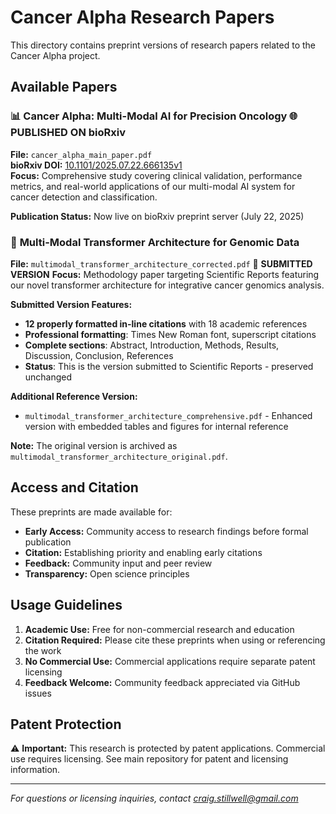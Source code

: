 # Cancer Alpha Research Papers

This directory contains preprint versions of research papers related to the Cancer Alpha project.

## Available Papers

### 📊 **Cancer Alpha: Multi-Modal AI for Precision Oncology** 🌐 **PUBLISHED ON bioRxiv**
**File:** `cancer_alpha_main_paper.pdf`  
**bioRxiv DOI:** [10.1101/2025.07.22.666135v1](https://www.biorxiv.org/content/10.1101/2025.07.22.666135v1)  
**Focus:** Comprehensive study covering clinical validation, performance metrics, and real-world applications of our multi-modal AI system for cancer detection and classification.

**Publication Status:** Now live on bioRxiv preprint server (July 22, 2025)

### 🤖 **Multi-Modal Transformer Architecture for Genomic Data**
**File:** `multimodal_transformer_architecture_corrected.pdf` 📄 **SUBMITTED VERSION**
**Focus:** Methodology paper targeting Scientific Reports featuring our novel transformer architecture for integrative cancer genomics analysis.

**Submitted Version Features:**
- **12 properly formatted in-line citations** with 18 academic references
- **Professional formatting**: Times New Roman font, superscript citations
- **Complete sections**: Abstract, Introduction, Methods, Results, Discussion, Conclusion, References  
- **Status**: This is the version submitted to Scientific Reports - preserved unchanged

**Additional Reference Version:**
- `multimodal_transformer_architecture_comprehensive.pdf` - Enhanced version with embedded tables and figures for internal reference

**Note:** The original version is archived as `multimodal_transformer_architecture_original.pdf`.

## Access and Citation

These preprints are made available for:
- **Early Access:** Community access to research findings before formal publication
- **Citation:** Establishing priority and enabling early citations
- **Feedback:** Community input and peer review
- **Transparency:** Open science principles

## Usage Guidelines

1. **Academic Use:** Free for non-commercial research and education
2. **Citation Required:** Please cite these preprints when using or referencing the work
3. **No Commercial Use:** Commercial applications require separate patent licensing
4. **Feedback Welcome:** Community feedback appreciated via GitHub issues

## Patent Protection

⚠️ **Important:** This research is protected by patent applications. Commercial use requires licensing. See main repository for patent and licensing information.

---

*For questions or licensing inquiries, contact craig.stillwell@gmail.com*
